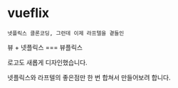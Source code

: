 # vueflix

```
넷플릭스 클론코딩, 그런데 이제 라프텔을 곁들인
```
뷰 + 넷플릭스 === 뷰플릭스

로고도 새롭게 디자인했습니다.

넷플릭스와 라프텔의 좋은점만 한 번 합쳐서 만들어보려 합니다.
